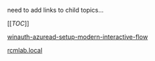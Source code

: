 need to add links to child topics...

[[_TOC_]]

[winauth-azuread-setup-modern-interactive-flow](https://dev.azure.com/limlab/DevOps%20Toolkit/_wiki/wikis/DevOps-Toolkit.wiki/363/winauth-azuread-setup-modern-interactive-flow)

[rcmlab.local](/Knowledge-Base/RCMLAB/RCMLAB)